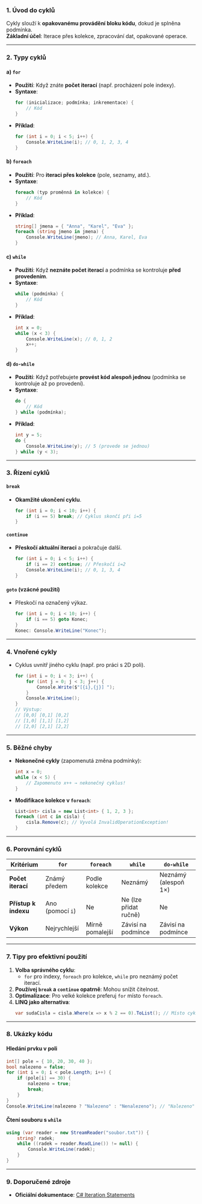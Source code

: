﻿
### **1. Úvod do cyklů**  

Cykly slouží k **opakovanému provádění bloku kódu**, dokud je splněna podmínka.  
**Základní účel**: Iterace přes kolekce, zpracování dat, opakované operace.

---

### **2. Typy cyklů**

#### **a) `for`**  

- **Použití**: Když znáte **počet iterací** (např. procházení pole indexy).  
- **Syntaxe**:  
  ```csharp
  for (inicializace; podmínka; inkrementace) { 
      // Kód 
  }
  ```
- **Příklad**:  
  ```csharp
  for (int i = 0; i < 5; i++) {
      Console.WriteLine(i); // 0, 1, 2, 3, 4
  }
  ```

#### **b) `foreach`**  

- **Použití**: Pro **iteraci přes kolekce** (pole, seznamy, atd.).  
- **Syntaxe**:  
  ```csharp
  foreach (typ proměnná in kolekce) { 
      // Kód 
  }
  ```
- **Příklad**:  
  ```csharp
  string[] jmena = { "Anna", "Karel", "Eva" };
  foreach (string jmeno in jmena) {
      Console.WriteLine(jmeno); // Anna, Karel, Eva
  }
  ```

#### **c) `while`**  

- **Použití**: Když **neznáte počet iterací** a podmínka se kontroluje **před provedením**.  
- **Syntaxe**:  
  ```csharp
  while (podmínka) { 
      // Kód 
  }
  ```
- **Příklad**:  
  ```csharp
  int x = 0;
  while (x < 3) {
      Console.WriteLine(x); // 0, 1, 2
      x++;
  }
  ```

#### **d) `do-while`**  

- **Použití**: Když potřebujete **provést kód alespoň jednou** (podmínka se kontroluje až po provedení).  
- **Syntaxe**:  
  ```csharp
  do { 
      // Kód 
  } while (podmínka);
  ```
- **Příklad**:  
  ```csharp
  int y = 5;
  do {
      Console.WriteLine(y); // 5 (provede se jednou)
  } while (y < 3);
  ```

---

### **3. Řízení cyklů**  

#### **`break`**  

- **Okamžité ukončení cyklu**.  
  ```csharp
  for (int i = 0; i < 10; i++) {
      if (i == 5) break; // Cyklus skončí při i=5
  }
  ```

#### **`continue`**  

- **Přeskočí aktuální iteraci** a pokračuje další.  
  ```csharp
  for (int i = 0; i < 5; i++) {
      if (i == 2) continue; // Přeskočí i=2
      Console.WriteLine(i); // 0, 1, 3, 4
  }
  ```

#### **`goto`** (vzácné použití)  

- Přeskočí na označený výkaz.  
  ```csharp
  for (int i = 0; i < 10; i++) {
      if (i == 5) goto Konec;
  }
  Konec: Console.WriteLine("Konec");
  ```

---

### **4. Vnořené cykly**  

- Cyklus uvnitř jiného cyklu (např. pro práci s 2D poli).  
  ```csharp
  for (int i = 0; i < 3; i++) {
      for (int j = 0; j < 3; j++) {
          Console.Write($"[{i},{j}] ");
      }
      Console.WriteLine();
  }
  // Výstup:
  // [0,0] [0,1] [0,2]
  // [1,0] [1,1] [1,2]
  // [2,0] [2,1] [2,2]
  ```

---

### **5. Běžné chyby**  

- **Nekonečné cykly** (zapomenutá změna podmínky):  
  ```csharp
  int x = 0;
  while (x < 5) { 
      // Zapomenuto x++ → nekonečný cyklus!
  }
  ```

- **Modifikace kolekce v `foreach`**:  
  ```csharp
  List<int> cisla = new List<int> { 1, 2, 3 };
  foreach (int c in cisla) {
      cisla.Remove(c); // Vyvolá InvalidOperationException!
  }
  ```

---

### **6. Porovnání cyklů** 

| **Kritérium**       | `for`                  | `foreach`              | `while`               | `do-while`            |  
|----------------------|------------------------|------------------------|-----------------------|-----------------------|  
| **Počet iterací**    | Známý předem          | Podle kolekce          | Neznámý               | Neznámý (alespoň 1×) |  
| **Přístup k indexu** | Ano (pomocí `i`)      | Ne                     | Ne (lze přidat ručně) | Ne                    |  
| **Výkon**            | Nejrychlejší          | Mírně pomalejší        | Závisí na podmínce    | Závisí na podmínce    |  

---

### **7. Tipy pro efektivní použití**  

1. **Volba správného cyklu**:  
   - `for` pro indexy, `foreach` pro kolekce, `while` pro neznámý počet iterací.  
2. **Používej `break` a `continue` opatrně**: Mohou snížit čitelnost.  
3. **Optimalizace**: Pro velké kolekce preferuj `for` místo `foreach`.  
4. **LINQ jako alternativa**:  
   ```csharp
   var sudaCisla = cisla.Where(x => x % 2 == 0).ToList(); // Místo cyklu
   ```

---

### **8. Ukázky kódu**  

#### **Hledání prvku v poli**  

```csharp
int[] pole = { 10, 20, 30, 40 };
bool nalezeno = false;
for (int i = 0; i < pole.Length; i++) {
    if (pole[i] == 30) {
        nalezeno = true;
        break;
    }
}
Console.WriteLine(nalezeno ? "Nalezeno" : "Nenalezeno"); // "Nalezeno"
```

#### **Čtení souboru s `while`**  

```csharp
using (var reader = new StreamReader("soubor.txt")) {
    string? radek;
    while ((radek = reader.ReadLine()) != null) {
        Console.WriteLine(radek);
    }
}
```

---

### **9. Doporučené zdroje**  

- **Oficiální dokumentace**: [C# Iteration Statements](https://learn.microsoft.com/cs-cz/dotnet/csharp/language-reference/statements/iteration-statements)  

